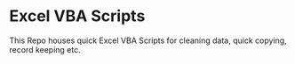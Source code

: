 # Excel VBA Scripts

This Repo houses quick Excel VBA Scripts for cleaning data, quick copying, record keeping etc.
